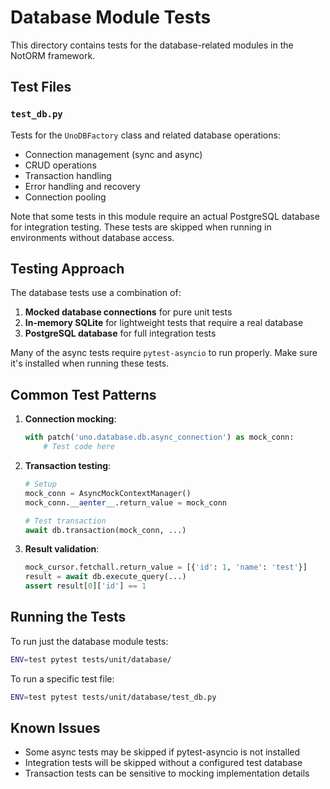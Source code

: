 # Database Module Tests

This directory contains tests for the database-related modules in the NotORM framework.

## Test Files

### `test_db.py`

Tests for the `UnoDBFactory` class and related database operations:
- Connection management (sync and async)
- CRUD operations
- Transaction handling
- Error handling and recovery
- Connection pooling

Note that some tests in this module require an actual PostgreSQL database for integration testing. These tests are skipped when running in environments without database access.

## Testing Approach

The database tests use a combination of:

1. **Mocked database connections** for pure unit tests
2. **In-memory SQLite** for lightweight tests that require a real database
3. **PostgreSQL database** for full integration tests

Many of the async tests require `pytest-asyncio` to run properly. Make sure it's installed when running these tests.

## Common Test Patterns

1. **Connection mocking**: 
   ```python
   with patch('uno.database.db.async_connection') as mock_conn:
       # Test code here
   ```

2. **Transaction testing**:
   ```python
   # Setup
   mock_conn = AsyncMockContextManager()
   mock_conn.__aenter__.return_value = mock_conn
   
   # Test transaction
   await db.transaction(mock_conn, ...)
   ```

3. **Result validation**:
   ```python
   mock_cursor.fetchall.return_value = [{'id': 1, 'name': 'test'}]
   result = await db.execute_query(...)
   assert result[0]['id'] == 1
   ```

## Running the Tests

To run just the database module tests:

```bash
ENV=test pytest tests/unit/database/
```

To run a specific test file:

```bash
ENV=test pytest tests/unit/database/test_db.py
```

## Known Issues

- Some async tests may be skipped if pytest-asyncio is not installed
- Integration tests will be skipped without a configured test database
- Transaction tests can be sensitive to mocking implementation details